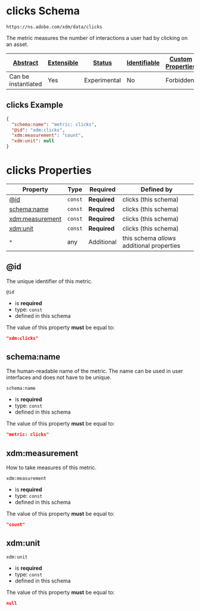 
# clicks Schema

```
https://ns.adobe.com/xdm/data/clicks
```

The metric measures the number of interactions a user had by clicking on an asset.

| [Abstract](../../abstract.md) | [Extensible](../../extensions.md) | [Status](../../status.md) | [Identifiable](../../id.md) | [Custom Properties](../../extensions.md) | [Additional Properties](../../extensions.md) | Defined In |
|-------------------------------|-----------------------------------|---------------------------|-----------------------------|------------------------------------------|----------------------------------------------|------------|
| Can be instantiated | Yes | Experimental | No | Forbidden | Permitted | [data/clicks.schema.json](data/clicks.schema.json) |

## clicks Example
```json
{
  "schema:name": "metric: clicks",
  "@id": "xdm:clicks",
  "xdm:measurement": "count",
  "xdm:unit": null
}
```

# clicks Properties

| Property | Type | Required | Defined by |
|----------|------|----------|------------|
| [@id](#@id) | `const` | **Required** | clicks (this schema) |
| [schema:name](#schemaname) | `const` | **Required** | clicks (this schema) |
| [xdm:measurement](#xdmmeasurement) | `const` | **Required** | clicks (this schema) |
| [xdm:unit](#xdmunit) | `const` | **Required** | clicks (this schema) |
| `*` | any | Additional | this schema *allows* additional properties |

## @id

The unique identifier of this metric.

`@id`
* is **required**
* type: `const`
* defined in this schema

The value of this property **must** be equal to:

```json
"xdm:clicks"
```





## schema:name

The human-readable name of the metric. The name can be used in user interfaces and does not have to be unique.

`schema:name`
* is **required**
* type: `const`
* defined in this schema

The value of this property **must** be equal to:

```json
"metric: clicks"
```





## xdm:measurement

How to take measures of this metric.

`xdm:measurement`
* is **required**
* type: `const`
* defined in this schema

The value of this property **must** be equal to:

```json
"count"
```





## xdm:unit


`xdm:unit`
* is **required**
* type: `const`
* defined in this schema

The value of this property **must** be equal to:

```json
null
```




